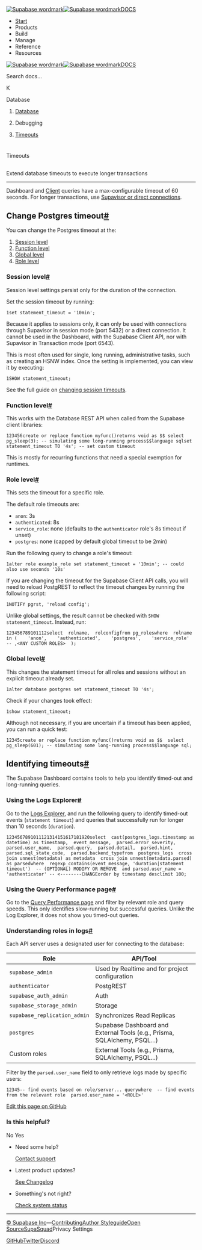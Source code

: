 [![Supabase wordmark](https://supabase.com/docs/_next/image?url=%2Fdocs%2Fsupabase-dark.svg&w=256&q=75&dpl=dpl_5BYG5BkQhU19GEfZfhcgAbeGcRQo)![Supabase wordmark](https://supabase.com/docs/_next/image?url=%2Fdocs%2Fsupabase-light.svg&w=256&q=75&dpl=dpl_5BYG5BkQhU19GEfZfhcgAbeGcRQo)DOCS](https://supabase.com/docs)

-   [Start](https://supabase.com/docs/guides/getting-started)
-   Products
-   Build
-   Manage
-   Reference
-   Resources

[![Supabase wordmark](https://supabase.com/docs/_next/image?url=%2Fdocs%2Fsupabase-dark.svg&w=256&q=75&dpl=dpl_5BYG5BkQhU19GEfZfhcgAbeGcRQo)![Supabase wordmark](https://supabase.com/docs/_next/image?url=%2Fdocs%2Fsupabase-light.svg&w=256&q=75&dpl=dpl_5BYG5BkQhU19GEfZfhcgAbeGcRQo)DOCS](https://supabase.com/docs)

Search docs...

K

Database

1.  [Database](https://supabase.com/docs/guides/database/overview)

3.  Debugging

5.  [Timeouts](https://supabase.com/docs/guides/database/postgres/timeouts)

# 

Timeouts

## 

Extend database timeouts to execute longer transactions

* * *

Dashboard and [Client](https://supabase.com/docs/guides/api/rest/client-libs) queries have a max-configurable timeout of 60 seconds. For longer transactions, use [Supavisor or direct connections](https://supabase.com/docs/guides/database/connecting-to-postgres#quick-summary).

## Change Postgres timeout[#](#change-postgres-timeout)

You can change the Postgres timeout at the:

1.  [Session level](#session-level)
2.  [Function level](#function-level)
3.  [Global level](#global-level)
4.  [Role level](#role-level)

### Session level[#](#session-level)

Session level settings persist only for the duration of the connection.

Set the session timeout by running:

```
1set statement_timeout = '10min';
```

Because it applies to sessions only, it can only be used with connections through Supavisor in session mode (port 5432) or a direct connection. It cannot be used in the Dashboard, with the Supabase Client API, nor with Supavisor in Transaction mode (port 6543).

This is most often used for single, long running, administrative tasks, such as creating an HSNW index. Once the setting is implemented, you can view it by executing:

```
1SHOW statement_timeout;
```

See the full guide on [changing session timeouts](https://github.com/orgs/supabase/discussions/21133).

### Function level[#](#function-level)

This works with the Database REST API when called from the Supabase client libraries:

```
123456create or replace function myfunc()returns void as $$ select pg_sleep(3); -- simulating some long-running process$$language sqlset statement_timeout TO '4s'; -- set custom timeout
```

This is mostly for recurring functions that need a special exemption for runtimes.

### Role level[#](#role-level)

This sets the timeout for a specific role.

The default role timeouts are:

-   `anon`: 3s
-   `authenticated`: 8s
-   `service_role`: none (defaults to the `authenticator` role's 8s timeout if unset)
-   `postgres`: none (capped by default global timeout to be 2min)

Run the following query to change a role's timeout:

```
1alter role example_role set statement_timeout = '10min'; -- could also use seconds '10s'
```

If you are changing the timeout for the Supabase Client API calls, you will need to reload PostgREST to reflect the timeout changes by running the following script:

```
1NOTIFY pgrst, 'reload config';
```

Unlike global settings, the result cannot be checked with `SHOW statement_timeout`. Instead, run:

```
123456789101112select  rolname,  rolconfigfrom pg_roleswhere  rolname in (    'anon',    'authenticated',    'postgres',    'service_role'    -- ,<ANY CUSTOM ROLES>  );
```

### Global level[#](#global-level)

This changes the statement timeout for all roles and sessions without an explicit timeout already set.

```
1alter database postgres set statement_timeout TO '4s';
```

Check if your changes took effect:

```
1show statement_timeout;
```

Although not necessary, if you are uncertain if a timeout has been applied, you can run a quick test:

```
12345create or replace function myfunc()returns void as $$  select pg_sleep(601); -- simulating some long-running process$$language sql;
```

## Identifying timeouts[#](#identifying-timeouts)

The Supabase Dashboard contains tools to help you identify timed-out and long-running queries.

### Using the Logs Explorer[#](#using-the-logs-explorer)

Go to the [Logs Explorer](https://supabase.com/dashboard/project/_/logs/explorer), and run the following query to identify timed-out events (`statement timeout`) and queries that successfully run for longer than 10 seconds (`duration`).

```
1234567891011121314151617181920select  cast(postgres_logs.timestamp as datetime) as timestamp,  event_message,  parsed.error_severity,  parsed.user_name,  parsed.query,  parsed.detail,  parsed.hint,  parsed.sql_state_code,  parsed.backend_typefrom  postgres_logs  cross join unnest(metadata) as metadata  cross join unnest(metadata.parsed) as parsedwhere  regexp_contains(event_message, 'duration|statement timeout')  -- (OPTIONAL) MODIFY OR REMOVE  and parsed.user_name = 'authenticator' -- <--------CHANGEorder by timestamp desclimit 100;
```

### Using the Query Performance page[#](#using-the-query-performance-page)

Go to the [Query Performance page](https://supabase.com/dashboard/project/_/advisors/query-performance?preset=slowest_execution) and filter by relevant role and query speeds. This only identifies slow-running but successful queries. Unlike the Log Explorer, it does not show you timed-out queries.

### Understanding roles in logs[#](#understanding-roles-in-logs)

Each API server uses a designated user for connecting to the database:

| Role | API/Tool |
| --- | --- |
| `supabase_admin` | Used by Realtime and for project configuration |
| `authenticator` | PostgREST |
| `supabase_auth_admin` | Auth |
| `supabase_storage_admin` | Storage |
| `supabase_replication_admin` | Synchronizes Read Replicas |
| `postgres` | Supabase Dashboard and External Tools (e.g., Prisma, SQLAlchemy, PSQL...) |
| Custom roles | External Tools (e.g., Prisma, SQLAlchemy, PSQL...) |

Filter by the `parsed.user_name` field to only retrieve logs made by specific users:

```
12345-- find events based on role/server... querywhere  -- find events from the relevant role  parsed.user_name = '<ROLE>'
```

[Edit this page on GitHub](https://github.com/supabase/supabase/blob/master/apps/docs/content/guides/database/postgres/timeouts.mdx)

### Is this helpful?

No Yes

-   Need some help?
    
    [Contact support](https://supabase.com/support)
-   Latest product updates?
    
    [See Changelog](https://supabase.com/changelog)
-   Something's not right?
    
    [Check system status](https://status.supabase.com/)

* * *

[© Supabase Inc](https://supabase.com/)—[Contributing](https://github.com/supabase/supabase/blob/master/apps/docs/DEVELOPERS.md)[Author Styleguide](https://github.com/supabase/supabase/blob/master/apps/docs/CONTRIBUTING.md)[Open Source](https://supabase.com/open-source)[SupaSquad](https://supabase.com/supasquad)Privacy Settings

[GitHub](https://github.com/supabase/supabase)[Twitter](https://twitter.com/supabase)[Discord](https://discord.supabase.com/)